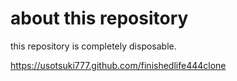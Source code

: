 # about this repository

this repository is completely disposable.


https://usotsuki777.github.com/finishedlife444clone
